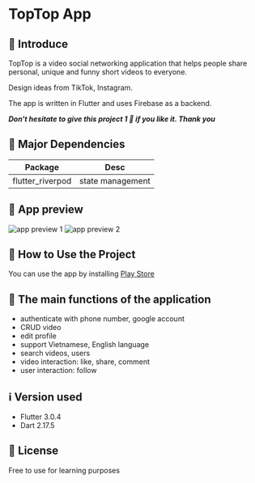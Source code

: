 # TopTop App

<!--
Start   : 27/03/2022
End     : 15/06/2022
 -->

## 👋 Introduce

TopTop is a video social networking application that helps people share personal, unique and funny short videos to everyone.

Design ideas from TikTok, Instagram.

The app is written in Flutter and uses Firebase as a backend.

**_Don't hesitate to give this project 1 🌟 if you like it. Thank you_**

## 👋 Major Dependencies

|  Package   |  Desc   |
| :-------: | :-------: |
| flutter_riverpod | state management |

## 👀 App preview

![app preview 1](app_preview/app_preview_1.png)
![app preview 2](app_preview/app_preview_2.png)

## 📙 How to Use the Project

You can use the app by installing [Play Store]()

## 🥰 The main functions of the application

- authenticate with phone number, google account
- CRUD video
- edit profile
- support Vietnamese, English language
- search videos, users
- video interaction: like, share, comment
- user interaction: follow

## ℹ️ Version used

- Flutter 3.0.4
- Dart 2.17.5

## 📝 License

Free to use for learning purposes
